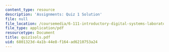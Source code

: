 ```yaml
---
content_type: resource
description: 'Assignments: Quiz 1 Solution'
file: null
file_location: /coursemedia/6-111-introductory-digital-systems-laboratory-fall-2002/6801323d4a1b44e8f164ad6210753a24_quiz1sols.pdf
file_type: application/pdf
resourcetype: Document
title: quiz1sols.pdf
uid: 6801323d-4a1b-44e8-f164-ad6210753a24
---
```


